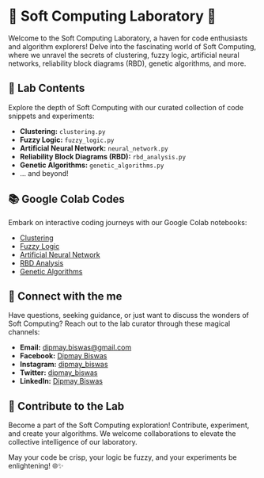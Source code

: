 # 🧠 Soft Computing Laboratory 🚀

Welcome to the Soft Computing Laboratory, a haven for code enthusiasts and algorithm explorers! Delve into the fascinating world of Soft Computing, where we unravel the secrets of clustering, fuzzy logic, artificial neural networks, reliability block diagrams (RBD), genetic algorithms, and more.

## 📂 Lab Contents

Explore the depth of Soft Computing with our curated collection of code snippets and experiments:

- **Clustering:** `clustering.py`
- **Fuzzy Logic:** `fuzzy_logic.py`
- **Artificial Neural Network:** `neural_network.py`
- **Reliability Block Diagrams (RBD):** `rbd_analysis.py`
- **Genetic Algorithms:** `genetic_algorithms.py`
- ... and beyond!

## 📚 Google Colab Codes

Embark on interactive coding journeys with our Google Colab notebooks:

- [Clustering](link-to-google-colab-clustering)
- [Fuzzy Logic](link-to-google-colab-fuzzy-logic)
- [Artificial Neural Network](link-to-google-colab-neural-network)
- [RBD Analysis](link-to-google-colab-rbd-analysis)
- [Genetic Algorithms](link-to-google-colab-genetic-algorithms)

## 💬 Connect with the me

Have questions, seeking guidance, or just want to discuss the wonders of Soft Computing? Reach out to the lab curator through these magical channels:

- **Email:** dipmay.biswas@gmail.com
- **Facebook:** [Dipmay Biswas](https://www.facebook.com/dipmay.biswas.1)
- **Instagram:** [dipmay_biswas](https://www.instagram.com/dipmay_biswas/)
- **Twitter:** [dipmay_biswas](https://twitter.com/dipmay_biswas)
- **LinkedIn:** [Dipmay Biswas](https://www.linkedin.com/in/dipmay-biswas-72a374227/)

## 🚀 Contribute to the Lab

Become a part of the Soft Computing exploration! Contribute, experiment, and create your algorithms. We welcome collaborations to elevate the collective intelligence of our laboratory.

May your code be crisp, your logic be fuzzy, and your experiments be enlightening! 🌐✨
